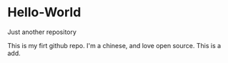 # Hello-World
Just another repository

This is my firt github repo. I'm a chinese, and love open source.
This is a add.
